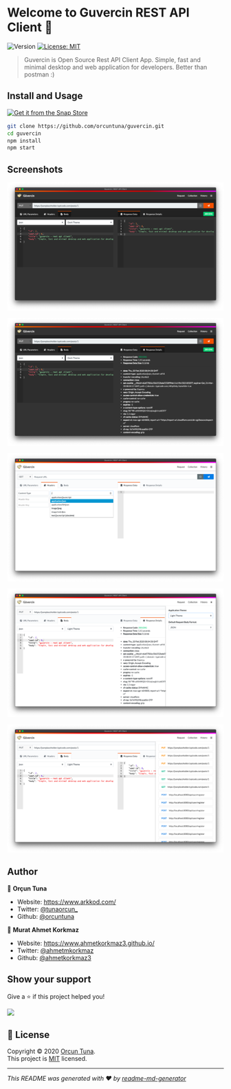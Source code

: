 <h1>Welcome to Guvercin REST API Client 👋</h1>
<p>
  <img alt="Version" src="https://img.shields.io/badge/version-1.0.0-blue.svg?cacheSeconds=2592000" />
  <a href="https://opensource.org/licenses/MIT" target="_blank">
    <img alt="License: MIT" src="https://img.shields.io/badge/License-MIT-yellow.svg" />
  </a>
</p>

> Guvercin is Open Source Rest API Client App. Simple, fast and minimal desktop and web application for developers. Better than postman :)

## Install and Usage

<a href="https://snapcraft.io/guvercin">
  <img alt="Get it from the Snap Store" src="https://snapcraft.io/static/images/badges/en/snap-store-black.svg" />
</a>

```sh
git clone https://github.com/orcuntuna/guvercin.git
cd guvercin
npm install
npm start
```

## Screenshots

![Guvercin App Request and Response](images/screenshot/mac_ss_1.png)

![Guvercin App Response Details](images/screenshot/mac_ss_2.png)

![Guvercin App Headers Auto Complate](images/screenshot/mac_ss_3.png)

![Guvercin App Templates (light)](images/screenshot/mac_ss_4.png)

![Guvercin App Collection and History](images/screenshot/mac_ss_5.png)


## Author

👤 **Orçun Tuna**

* Website: https://www.arkkod.com/
* Twitter: [@tunaorcun\_](https://twitter.com/tunaorcun\_)
* Github: [@orcuntuna](https://github.com/orcuntuna)

👤 **Murat Ahmet Korkmaz**

* Website: https://www.ahmetkorkmaz3.github.io/
* Twitter: [@ahmetmkorkmaz](https://twitter.com/ahmetmkorkmaz)
* Github: [@ahmetkorkmaz3](https://github.com/ahmetkorkmaz3)

## Show your support

Give a ⭐️ if this project helped you!

<a href="https://www.patreon.com/guvercin/">
  <img src="https://c5.patreon.com/external/logo/become_a_patron_button@2x.png" width="160">
</a>

## 📝 License

Copyright © 2020 [Orcun Tuna](https://github.com/orcuntuna).<br />
This project is [MIT](https://opensource.org/licenses/MIT) licensed.

***
_This README was generated with ❤️ by [readme-md-generator](https://github.com/kefranabg/readme-md-generator)_

